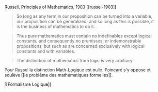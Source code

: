 Russell, Principles of Mathematics, 1903 [[russel-1903]]
>So long as any term in our proposition can be turned into a variable, our proposition can be generalized; and so long as this is possible, it is the business of mathematics to do it.

>Thus pure mathematics must contain no indefinables except logical constants, and consequently no premisses, or indemonstrable propositions, but such as are concerned exclusively with logical constants and with variables.

>The distinction of mathematics from logic is very arbitrary

Pour Russel la distinction Math-Logique est nulle.
Poincaré s'y oppose et soulève [[le problème des mathématiques formelles]].

[[Formalisme Logique]]
